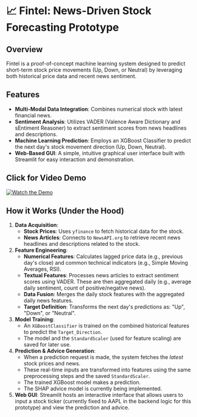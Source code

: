 # 📈 Fintel: News-Driven Stock Forecasting Prototype

## Overview

Fintel is a proof-of-concept machine learning system designed to predict short-term stock price movements (Up, Down, or Neutral) by leveraging both historical price data and recent news sentiment.

## Features

*   **Multi-Modal Data Integration**: Combines numerical stock with latest financial news.
*   **Sentiment Analysis**: Utilizes VADER (Valence Aware Dictionary and sEntiment Reasoner) to extract sentiment scores from news headlines and descriptions.
*   **Machine Learning Prediction**: Employs an XGBoost Classifier to predict the next day's stock movement direction (Up, Down, Neutral).
*   **Web-Based GUI**: A simple, intuitive graphical user interface built with Streamlit for easy interaction and demonstration.

## Click for Video Demo 
[![Watch the Demo](https://img.youtube.com/vi/FTjgbdYyV84/hqdefault.jpg)](https://www.youtube.com/watch?v=6gytpbiClyE)
## How it Works (Under the Hood)

1.  **Data Acquisition**:
    *   **Stock Prices**: Uses `yfinance` to fetch historical data for the stock.
    *   **News Articles**: Connects to `NewsAPI.org` to retrieve recent news headlines and descriptions related to the stock.
2.  **Feature Engineering**:
    *   **Numerical Features**: Calculates lagged price data (e.g., previous day's close) and common technical indicators (e.g., Simple Moving Averages, RSI).
    *   **Textual Features**: Processes news articles to extract sentiment scores using VADER. These are then aggregated daily (e.g., average daily sentiment, count of positive/negative news).
    *   **Data Fusion**: Merges the daily stock features with the aggregated daily news features.
    *   **Target Definition**: Transforms the next day's predictions as: "Up", "Down", or "Neutral".
3.  **Model Training**:
    *   An `XGBoostClassifier` is trained on the combined historical features to predict the `Target_Direction`.
    *   The model and the `StandardScaler` (used for feature scaling) are saved for later use.
4.  **Prediction & Advice Generation**:
    *   When a prediction request is made, the system fetches the *latest* stock prices and news.
    *   These real-time inputs are transformed into features using the same preprocessing steps and the saved `StandardScaler`.
    *   The trained XGBoost model makes a prediction.
    *   The SHAP advice model is currently being implemented.
5.  **Web GUI**: Streamlit hosts an interactive interface that allows users to input a stock ticker (currently fixed to AAPL in the backend logic for this prototype) and view the prediction and advice.


